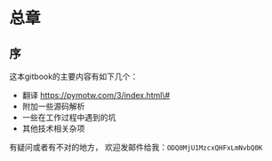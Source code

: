 # 总章

## 序

这本gitbook的主要内容有如下几个：

* 翻译 https://pymotw.com/3/index.html\# 
* 附加一些源码解析
* 一些在工作过程中遇到的坑
* 其他技术相关杂项

有疑问或者有不对的地方， 欢迎发邮件给我：`ODQ0MjU1MzcxQHFxLmNvbQ0K`



